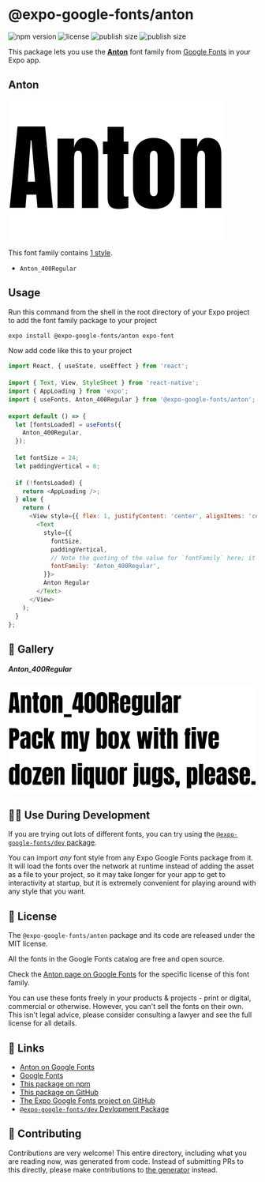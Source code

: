 # @expo-google-fonts/anton

![npm version](https://flat.badgen.net/npm/v/@expo-google-fonts/anton)
![license](https://flat.badgen.net/github/license/expo/google-fonts)
![publish size](https://flat.badgen.net/packagephobia/install/@expo-google-fonts/anton)
![publish size](https://flat.badgen.net/packagephobia/publish/@expo-google-fonts/anton)

This package lets you use the [**Anton**](https://fonts.google.com/specimen/Anton) font family from [Google Fonts](https://fonts.google.com/) in your Expo app.

## Anton

![Anton](./font-family.png)

This font family contains [1 style](#-gallery).

- `Anton_400Regular`

## Usage

Run this command from the shell in the root directory of your Expo project to add the font family package to your project
```sh
expo install @expo-google-fonts/anton expo-font
```

Now add code like this to your project
```js
import React, { useState, useEffect } from 'react';

import { Text, View, StyleSheet } from 'react-native';
import { AppLoading } from 'expo';
import { useFonts, Anton_400Regular } from '@expo-google-fonts/anton';

export default () => {
  let [fontsLoaded] = useFonts({
    Anton_400Regular,
  });

  let fontSize = 24;
  let paddingVertical = 6;

  if (!fontsLoaded) {
    return <AppLoading />;
  } else {
    return (
      <View style={{ flex: 1, justifyContent: 'center', alignItems: 'center' }}>
        <Text
          style={{
            fontSize,
            paddingVertical,
            // Note the quoting of the value for `fontFamily` here; it expects a string!
            fontFamily: 'Anton_400Regular',
          }}>
          Anton Regular
        </Text>
      </View>
    );
  }
};

```

## 🔡 Gallery

##### Anton_400Regular
![Anton_400Regular](./Anton_400Regular.ttf.png)


## 👩‍💻 Use During Development

If you are trying out lots of different fonts, you can try using the [`@expo-google-fonts/dev` package](https://github.com/expo/google-fonts/tree/master/font-packages/dev#readme).

You can import *any* font style from any Expo Google Fonts package from it. It will load the fonts
over the network at runtime instead of adding the asset as a file to your project, so it may take longer
for your app to get to interactivity at startup, but it is extremely convenient
for playing around with any style that you want.

## 📖 License

The `@expo-google-fonts/anton` package and its code are released under the MIT license.

All the fonts in the Google Fonts catalog are free and open source.

Check the [Anton page on Google Fonts](https://fonts.google.com/specimen/Anton) for the specific license of this font family.

You can use these fonts freely in your products & projects - print or digital, commercial or otherwise. However, you can't sell the fonts on their own. This isn't legal advice, please consider consulting a lawyer and see the full license for all details.

## 🔗 Links

- [Anton on Google Fonts](https://fonts.google.com/specimen/Anton)
- [Google Fonts](https://fonts.google.com/)
- [This package on npm](https://www.npmjs.com/package/@expo-google-fonts/anton)
- [This package on GitHub](https://github.com/expo/google-fonts/tree/master/font-packages/anton)
- [The Expo Google Fonts project on GitHub](https://github.com/expo/google-fonts)
- [`@expo-google-fonts/dev` Devlopment Package](https://github.com/expo/google-fonts/tree/master/font-packages/dev)

## 🤝 Contributing

Contributions are very welcome! This entire directory, including what you are reading now, was generated from code. Instead of submitting PRs to this directly, please make contributions to [the generator](https://github.com/expo/google-fonts/tree/master/packages/generator) instead.
